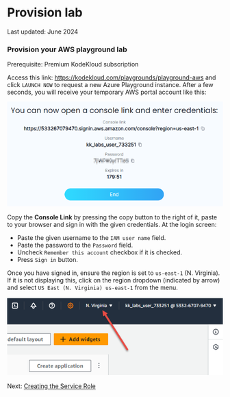 # Provision lab

Last updated: June 2024

### Provision your AWS playground lab

Prerequisite: Premium KodeKloud subscription

Access this link: https://kodekloud.com/playgrounds/playground-aws and click `LAUNCH NOW` to request a new Azure Playground instance. After a few seconds, you will receive your temporary AWS portal account like this:

![image](../images/01-sign-in.png)

Copy the **Console Link** by pressing the copy button to the right of it, paste to your browser and sign in with the given credentials. At the login screen:
* Paste the given username to the `IAM user name` field.
* Paste the password to the `Password` field.
* Uncheck `Remember this account` checkbox if it is checked.
* Press `Sign in` button.

Once you have signed in, ensure the region is set to `us-east-1` (N. Virginia). If it is not displaying this, click on the region dropdown (indicated by arrow) and select `US East (N. Virginia) us-east-1` from the menu.

![](../images/01-region.png)

Next: [Creating the Service Role](./02-create-service-role.md)



